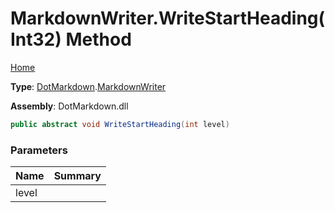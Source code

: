 # MarkdownWriter\.WriteStartHeading\(Int32\) Method

[Home](../../../README.md)

**Type**: [DotMarkdown](../../README.md)\.[MarkdownWriter](../README.md)

**Assembly**: DotMarkdown\.dll

```csharp
public abstract void WriteStartHeading(int level)
```

### Parameters

| Name | Summary |
| ---- | ------- |
| level | |

